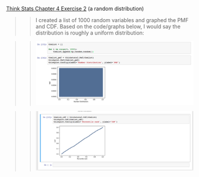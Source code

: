 [Think Stats Chapter 4 Exercise 2](http://greenteapress.com/thinkstats2/html/thinkstats2005.html#toc41) (a random distribution)

>> I created a list of 1000 random variables and graphed the PMF and CDF. Based on the code/graphs below, I would say the distribution is roughly a uniform distribution:

>> ![](/img/RandomList_PMFDistribtuion.png)

>> ![](/img/CDF_Distribtion.png)
